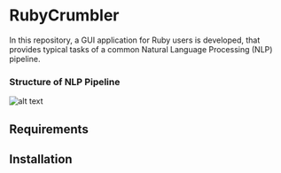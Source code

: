 # RubyCrumbler
In this repository, a GUI application for Ruby users is developed, that provides typical tasks of a common Natural Language Processing (NLP) pipeline.



### Structure of NLP Pipeline
![alt text](https://github.com/joh-ga/GUI-Application-in-Ruby-NLP-Pipeline/blob/9020838284bd398c5077b655ca225bbc2434c291/pipeline-structure.png)

## Requirements

## Installation
